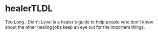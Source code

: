 # healerTLDL
Too Long ; Didn't Level is a healer's guide to help people who don't know about the other healing jobs keep an eye out for the important things.
